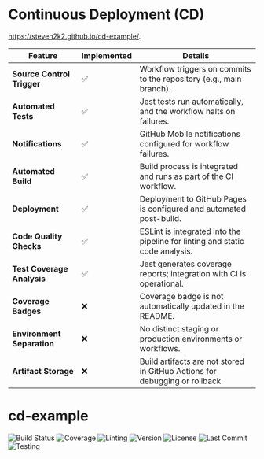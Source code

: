 # Continuous Deployment (CD)
https://steven2k2.github.io/cd-example/.

| **Feature**               | **Implemented** | **Details**                                                                 |
|----------------------------|------------------|------------------------------------------------------------------------------|
| **Source Control Trigger** | ✅               | Workflow triggers on commits to the repository (e.g., main branch).         |
| **Automated Tests**         | ✅               | Jest tests run automatically, and the workflow halts on failures.           |
| **Notifications**           | ✅               | GitHub Mobile notifications configured for workflow failures.               |
| **Automated Build**         | ✅               | Build process is integrated and runs as part of the CI workflow.            |
| **Deployment**              | ✅               | Deployment to GitHub Pages is configured and automated post-build.          |
| **Code Quality Checks**     | ✅               | ESLint is integrated into the pipeline for linting and static code analysis.|
| **Test Coverage Analysis**  | ✅               | Jest generates coverage reports; integration with CI is operational.        |
| **Coverage Badges**         | ❌               | Coverage badge is not automatically updated in the README.                  |
| **Environment Separation**  | ❌               | No distinct staging or production environments or workflows.                |
| **Artifact Storage**        | ❌               | Build artifacts are not stored in GitHub Actions for debugging or rollback. |

# cd-example

![Build Status](https://github.com/steven2k2/cd-example/actions/workflows/deploy.yml/badge.svg)
![Coverage](https://img.shields.io/badge/coverage-80%25-brightgreen)
![Linting](https://img.shields.io/badge/linting-ESLint-brightgreen)
![Version](https://img.shields.io/badge/version-1.0.0-blue)
![License](https://img.shields.io/github/license/steven2k2/cd-example)
![Last Commit](https://img.shields.io/github/last-commit/steven2k2/cd-example)
![Testing](https://img.shields.io/badge/testing-Jest-brightgreen)



